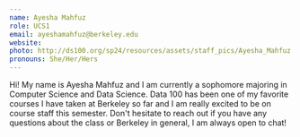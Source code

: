 ```yaml
---
name: Ayesha Mahfuz
role: UCS1
email: ayeshamahfuz@berkeley.edu
website: 
photo: http://ds100.org/sp24/resources/assets/staff_pics/Ayesha_Mahfuz.jpg
pronouns: She/Her/Hers
---
```

Hi! My name is Ayesha Mahfuz and I am currently a sophomore majoring in Computer Science and Data Science. Data 100 has been one of my favorite courses I have taken at Berkeley so far and I am really excited to be on course staff this semester. Don't hesitate to reach out if you have any questions about the class or Berkeley in general, I am always open to chat! 
